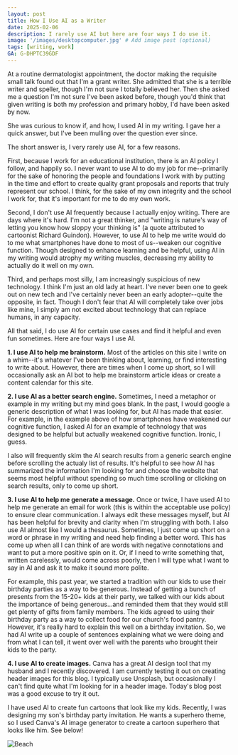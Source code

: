 ```yaml
---
layout: post
title: How I Use AI as a Writer
date: 2025-02-06
description: I rarely use AI but here are four ways I do use it.
image: '/images/desktopcomputer.jpg' # Add image post (optional)
tags: [writing, work]
GA: G-DHPTC39GDF
---
```


At a routine dermatologist appointment, the doctor making the requisite small talk found out that I'm a grant writer. She admitted that she is a terrible writer and speller, though I'm not sure I totally believed her. Then she asked me a question I'm not sure I've been asked before, though you'd think that given writing is both my profession and primary hobby, I'd have been asked by now. 

She was curious to know if, and how, I used AI in my writing. I gave her a quick answer, but I've been mulling over the question ever since. 

The short answer is, I very rarely use AI, for a few reasons. 

First, because I work for an educational institution, there is an AI policy I follow, and happily so. I never want to use AI to do my job for me--primarily for the sake of honoring the people and foundations I work with by putting in the time and effort to create quality grant proposals and reports that truly represent our school. I think, for the sake of my own integrity and the school I work for, that it's important for me to do my own work. 

Second, I don't use AI frequently because I actually enjoy writing. There are days where it's hard. I'm not a great thinker, and "writing is nature's way of letting you know how sloppy your thinking is" (a quote attributed to cartoonist Richard Guindon). However, to use AI to help me write would do to me what smartphones have done to most of us--weaken our cognitive function. Though designed to enhance learning and be helpful, using AI in my writing would atrophy my writing muscles, decreasing my ability to actually do it well on my own.

Third, and perhaps most silly, I am increasingly suspicious of new technology. I think I'm just an old lady at heart. I've never been one to geek out on new tech and I've certainly never been an early adopter--quite the opposite, in fact. Though I don't fear that AI will completely take over jobs like mine, I simply am not excited about technology that can replace humans, in any capacity.

All that said, I do use AI for certain use cases and find it helpful and even fun sometimes. Here are four ways I use AI.

**1. I use AI to help me brainstorm.** Most of the articles on this site I write on a whim--it's whatever I've been thinking about, learning, or find interesting to write about. However, there are times when I come up short, so I will occasionally ask an AI bot to help me brainstorm article ideas or create a content calendar for this site. 

**2. I use AI as a better search engine.** Sometimes, I need a metaphor or example in my writing but my mind goes blank. In the past, I would google a generic description of what I was looking for, but AI has made that easier. For example, in the example above of how smartphones have weakened our cognitive function, I asked AI for an example of technology that was designed to be helpful but actually weakened cognitive function. Ironic, I guess. 

I also will frequently skim the AI search results from a generic search engine before scrolling the actualy list of results. It's helpful to see how AI has summarized the information I'm looking for and choose the website that seems most helpful without spending so much time scrolling or clicking on search results, only to come up short.

**3. I use AI to help me generate a message.** Once or twice, I have used AI to help me generate an email for work (this is within the acceptable use policy) to ensure clear communication. I always edit these messages myself, but AI has been helpful for brevity and clarity when I'm struggling with both. I also use AI almost like I would a thesaurus. Sometimes, I just come up short on a word or phrase in my writing and need help finding a better word. This has come up when all I can think of are words with negative connotations and want to put a more positive spin on it. Or, if I need to write something that, written carelessly, would come across poorly, then I will type what I want to say in AI and ask it to make it sound more polite. 

For example, this past year, we started a tradition with our kids to use their birthday parties as a way to be generous. Instead of getting a bunch of presents from the 15-20+ kids at their party, we talked with our kids about the importance of being generous...and reminded them that they would still get plenty of gifts from family members. The kids agreed to using their birthday party as a way to collect food for our church's food pantry. However, it's really hard to explain this well on a birthday invitation. So, we had AI write up a couple of sentences explaining what we were doing and from what I can tell, it went over well with the parents who brought their kids to the party.

**4. I use AI to create images.** Canva has a great AI design tool that my husband and I recently discovered. I am currently testing it out on creating header images for this blog. I typically use Unsplash, but occasionally I can't find quite what I'm looking for in a header image. Today's blog post was a good excuse to try it out. 

I have used AI to create fun cartoons that look like my kids. Recently, I was designing my son's birthday party invitation. He wants a superhero theme, so I used Canva's AI image generator to create a cartoon superhero that looks like him. See below!

![Beach]({{site.baseurl}}/images/superezra.png#small)